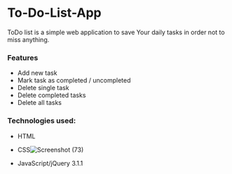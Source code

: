 # To-Do-List-App

ToDo list is a simple web application to save Your daily tasks in order not to miss anything.

### Features
* Add new task
* Mark task as completed / uncompleted
* Delete single task
* Delete completed tasks
* Delete all tasks

### Technologies used:
* HTML
* CSS![Screenshot (73)](https://github.com/Shubhambdave/To-Do-List-App/assets/94299807/ffdfbf44-34c0-404f-b6cc-36a411dad37e)

* JavaScript/jQuery 3.1.1
